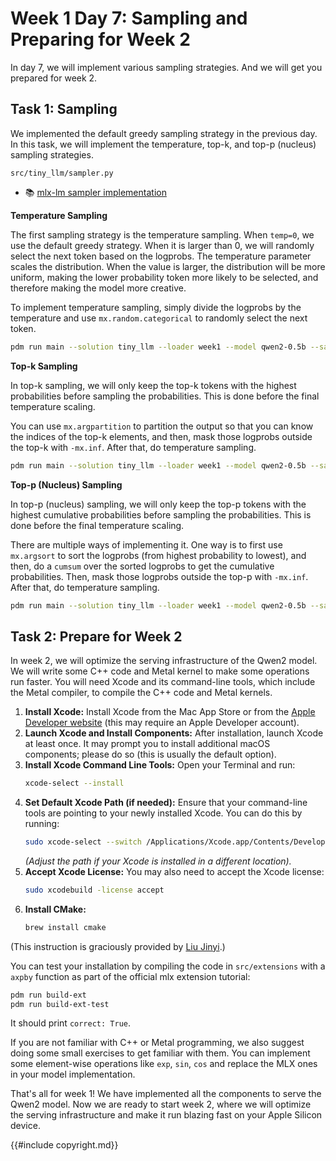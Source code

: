 # Week 1 Day 7: Sampling and Preparing for Week 2

In day 7, we will implement various sampling strategies. And we will get you prepared for week 2.

## Task 1: Sampling

We implemented the default greedy sampling strategy in the previous day. In this task, we will implement the temperature,
top-k, and top-p (nucleus) sampling strategies.

```
src/tiny_llm/sampler.py
```

- 📚 [mlx-lm sampler implementation](https://github.com/ml-explore/mlx-lm/blob/main/mlx_lm/sample_utils.py)

**Temperature Sampling**

The first sampling strategy is the temperature sampling. When `temp=0`, we use the default greedy strategy. When it is
larger than 0, we will randomly select the next token based on the logprobs. The temperature parameter scales the distribution.
When the value is larger, the distribution will be more uniform, making the lower probability token more likely to be
selected, and therefore making the model more creative.

To implement temperature sampling, simply divide the logprobs by the temperature and use `mx.random.categorical` to
randomly select the next token.

```bash
pdm run main --solution tiny_llm --loader week1 --model qwen2-0.5b --sampler-temp 0.5
```

**Top-k Sampling**

In top-k sampling, we will only keep the top-k tokens with the highest probabilities before sampling the probabilities.
This is done before the final temperature scaling.

You can use `mx.argpartition` to partition the output so that you can know the indices of the top-k elements, and then,
mask those logprobs outside the top-k with `-mx.inf`. After that, do temperature sampling.

```bash
pdm run main --solution tiny_llm --loader week1 --model qwen2-0.5b --sampler-temp 0.5 --sampler-top-k 10
```

**Top-p (Nucleus) Sampling**

In top-p (nucleus) sampling, we will only keep the top-p tokens with the highest cumulative probabilities before sampling
the probabilities. This is done before the final temperature scaling.

There are multiple ways of implementing it. One way is to first use `mx.argsort` to sort the logprobs (from highest
probability to lowest), and then, do a `cumsum` over the sorted logprobs to get the cumulative probabilities. Then, mask
those logprobs outside the top-p with `-mx.inf`. After that, do temperature sampling.

```bash
pdm run main --solution tiny_llm --loader week1 --model qwen2-0.5b --sampler-temp 0.5 --sampler-top-p 0.9
```

## Task 2: Prepare for Week 2

In week 2, we will optimize the serving infrastructure of the Qwen2 model. We will write some C++ code and Metal kernel
to make some operations run faster. You will need Xcode and its command-line tools, which include the Metal compiler,
to compile the C++ code and Metal kernels.

1.  **Install Xcode:**
    Install Xcode from the Mac App Store or from the [Apple Developer website](https://developer.apple.com/xcode/) (this may require an Apple Developer account).
2.  **Launch Xcode and Install Components:**
    After installation, launch Xcode at least once. It may prompt you to install additional macOS components; please do so (this is usually the default option).
3.  **Install Xcode Command Line Tools:**
    Open your Terminal and run:
    ```bash
    xcode-select --install
    ```
4.  **Set Default Xcode Path (if needed):**
    Ensure that your command-line tools are pointing to your newly installed Xcode. You can do this by running:
    ```bash
    sudo xcode-select --switch /Applications/Xcode.app/Contents/Developer
    ```
    *(Adjust the path if your Xcode is installed in a different location).*
5.  **Accept Xcode License:**
    You may also need to accept the Xcode license:
    ```bash
    sudo xcodebuild -license accept
    ```
6.  **Install CMake:**
    ```bash
    brew install cmake
    ```

(This instruction is graciously provided by [Liu Jinyi](https://github.com/KKKZOZ).)

You can test your installation by compiling the code in `src/extensions` with a `axpby` function as part of the official
mlx extension tutorial:

```bash
pdm run build-ext
pdm run build-ext-test
```

It should print `correct: True`.

If you are not familiar with C++ or Metal programming, we also suggest doing some small exercises to get familiar with
them. You can implement some element-wise operations like `exp`, `sin`, `cos` and replace the MLX ones in your model
implementation.

That's all for week 1! We have implemented all the components to serve the Qwen2 model. Now we are ready to start week 2,
where we will optimize the serving infrastructure and make it run blazing fast on your Apple Silicon device.

{{#include copyright.md}}
